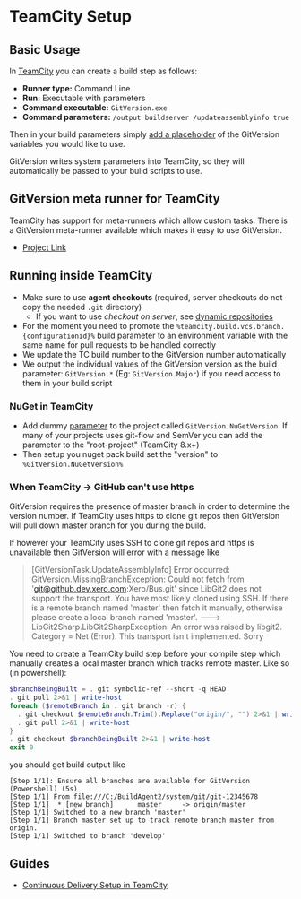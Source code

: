 # TeamCity Setup
## Basic Usage
In [TeamCity](https://www.jetbrains.com/teamcity/) you can create a build step as follows:

* **Runner type:** Command Line
* **Run:** Executable with parameters
* **Command executable:**  `GitVersion.exe`
* **Command parameters:** `/output buildserver /updateassemblyinfo true`

Then in your build parameters simply [add a placeholder](#nuget-in-teamcity) of the GitVersion variables you would like to use.

GitVersion writes system parameters into TeamCity, so they will automatically be passed to your build scripts to use.

## GitVersion meta runner for TeamCity
TeamCity has support for meta-runners which allow custom tasks. There is a GitVersion meta-runner available which makes it easy to use GitVersion.

 - [Project Link](https://github.com/JetBrains/meta-runner-power-pack/tree/master/gitversion)

## Running inside TeamCity
* Make sure to use **agent checkouts** (required, server checkouts do not copy the needed `.git` directory)
  - If you want to use *checkout on server*, see [dynamic repositories](../dynamic-repositories.md)
* For the moment you need to promote the `%teamcity.build.vcs.branch.{configurationid}%` build parameter to an environment variable with the same name for pull requests to be handled correctly
* We update the TC build number to the GitVersion number automatically
* We output the individual values of the GitVersion version as the build parameter: `GitVersion.*` (Eg: `GitVersion.Major`) if you need access to them in your build script

### NuGet in TeamCity
* Add dummy [parameter](http://confluence.jetbrains.com/display/TCD8/Configuring+Build+Parameters) to
the project called `GitVersion.NuGetVersion`. If many of your projects uses git-flow and SemVer you
can add the parameter to the "root-project" (TeamCity 8.x+)
* Then setup you nuget pack build set the "version" to `%GitVersion.NuGetVersion%`

### When TeamCity -> GitHub can't use https
GitVersion requires the presence of master branch in order to determine the version number.  If TeamCity uses https to clone git repos then GitVersion will pull down master branch for you during the build.

If however your TeamCity uses SSH to clone git repos and https is unavailable then GitVersion will error with a message like

> [GitVersionTask.UpdateAssemblyInfo] Error occurred: GitVersion.MissingBranchException: Could not fetch from 'git@github.dev.xero.com:Xero/Bus.git' since LibGit2 does not support the transport. You have most likely cloned using SSH. If there is a remote branch named 'master' then fetch it manually, otherwise please create a local branch named 'master'. ---> LibGit2Sharp.LibGit2SharpException: An error was raised by libgit2. Category = Net (Error).
This transport isn't implemented. Sorry

You need to create a TeamCity build step before your compile step which manually creates a local master branch which tracks remote master.  Like so (in powershell):

```Powershell
$branchBeingBuilt = . git symbolic-ref --short -q HEAD  
. git pull 2>&1 | write-host
foreach ($remoteBranch in . git branch -r) {
  . git checkout $remoteBranch.Trim().Replace("origin/", "") 2>&1 | write-host
  . git pull 2>&1 | write-host  
}  
. git checkout $branchBeingBuilt 2>&1 | write-host  
exit 0
```

you should get build output like

```
[Step 1/1]: Ensure all branches are available for GitVersion (Powershell) (5s)
[Step 1/1] From file:///C:/BuildAgent2/system/git/git-12345678
[Step 1/1]  * [new branch]      master     -> origin/master
[Step 1/1] Switched to a new branch 'master'
[Step 1/1] Branch master set up to track remote branch master from origin.
[Step 1/1] Switched to branch 'develop'
```

## Guides
 - [Continuous Delivery Setup in TeamCity](http://jake.ginnivan.net/blog/2014/07/09/my-typical-teamcity-build-setup)
